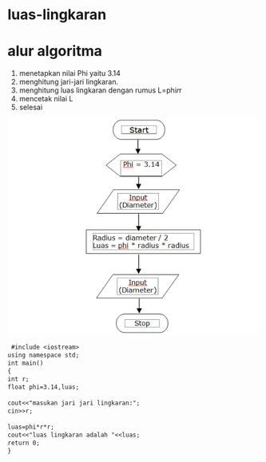 # luas-lingkaran

# alur algoritma


1. menetapkan nilai Phi yaitu 3.14
2. menghitung jari-jari lingkaran.
3. menghitung luas lingkaran dengan rumus L=phi*r*r
4. mencetak nilai L
5. selesai

![img](https://github.com/ekayuliaa11/luas-lingkaran/blob/master/flowchart%20segitiga.png?raw=true)

     #include <iostream>
    using namespace std;
    int main()
    {
    int r;
    float phi=3.14,luas;

    cout<<"masukan jari jari lingkaran:";
    cin>>r;

    luas=phi*r*r;
    cout<<"luas lingkaran adalah "<<luas;
    return 0;
    }
